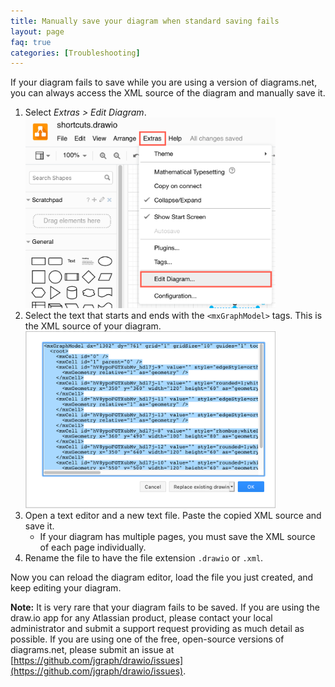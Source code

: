 ```yaml
---
title: Manually save your diagram when standard saving fails
layout: page
faq: true
categories: [Troubleshooting]
---
```


If your diagram fails to save while you are using a version of diagrams.net, you can always access the XML source of the diagram and manually save it.

1. Select _Extras > Edit Diagram_.
<br /><img src="/assets/img/blog/extras-edit-diagram.png" width="400" alt="Click Extras > Edit Diagram to view the XML source of your diagram">
2. Select the text that starts and ends with the ``<mxGraphModel>`` tags. This is the XML source of your diagram.
<br /><img src="/assets/img/blog/save-diagram-xml-source.png" width="400" alt="Copy your diagram's XML source into a text file if you ever encounter a problem with saving">
3. Open a text editor and a new text file. Paste the copied XML source and save it.
   * If your diagram has multiple pages, you must save the XML source of each page individually.
4. Rename the file to have the file extension ``.drawio`` or ``.xml``.

Now you can reload the diagram editor, load the file you just created, and keep editing your diagram.

**Note:** It is very rare that your diagram fails to be saved. If you are using the draw.io app for any Atlassian product, please contact your local administrator and submit a support request providing as much detail as possible. If you are using one of the free, open-source versions of diagrams.net, please submit an issue at [https://github.com/jgraph/drawio/issues](https://github.com/jgraph/drawio/issues).
